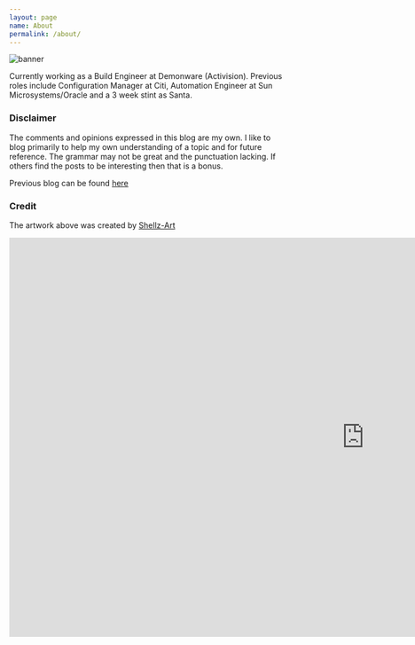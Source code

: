 ```yaml
---
layout: page
name: About 
permalink: /about/
---
```


![banner](../images/twfi.jpg)

Currently working as a Build Engineer at Demonware (Activision). Previous roles include Configuration Manager at Citi, Automation Engineer at Sun Microsystems/Oracle and a 3 week stint as Santa.

### Disclaimer 

The comments and opinions expressed in this blog are my own.  I like to blog primarily to help my own understanding of a topic and for future reference.  The grammar may not be great and the punctuation lacking.  If others find the posts to be interesting then that is a bonus.

Previous blog can be found [here](https://thshaw.blogspot.ie/)

### Credit 

The artwork above was created by [Shellz-Art](http://shellz-art.com/)

<iframe width="1280" height="720" src="https://www.youtube.com/embed/eUbdnDXGpbo?rel=0" frameborder="0" allowfullscreen></iframe>
